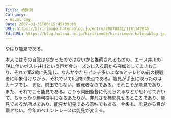 ```yaml
---
Title: 初勝利
Category:
- usual day
Date: 2007-03-31T00:15:45+09:00
URL: https://kiririmode.hatenablog.jp/entry/20070331/1181142945
EditURL: https://blog.hatena.ne.jp/kiririmode/kiririmode.hatenablog.jp/atom/entry/8454420450078217456
---
```


やはり能見である。


本人にはその自覚はなかったのではないかと推察されるものの、エース井川のFAに伴いポスト井川という声が今シーズンに入る前から突如としてまきおこり、それで第2戦に先発し、なんかやたらピンチ多いよなぁとテレビの前の観戦者に印象付けながら、それでいて5回を2失点である。能見が手玉に取ったのはカープでも、また、前田でもない。観戦者なのである。それこそが能見であり、また、それでこそ能見である。こりゃ岡田監督に代えられるなとか思わせておいて、ちゃっかり勝利投手になるあたりが、非凡さを柿間見せるところであり、能見であるが所以であり、能見が能見である意味でもある。今後も、能見から目が離せない。今年のペナントレースは能見が変える。
